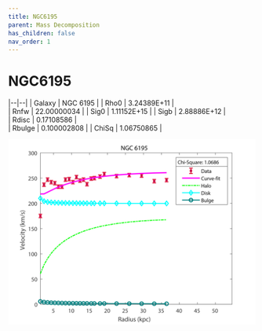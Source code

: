 ```yaml
---
title: NGC6195
parent: Mass Decomposition
has_children: false
nav_order: 1
---
```


# NGC6195

|--|--|
| Galaxy    | NGC 6195	 |
| Rho0     |	3.24389E+11	   |   
| Rnfw  | 22.00000034		  |
| Sig0     | 1.11152E+15		 |
| Sigb     | 2.88886E+12		|  
| Rdisc  | 0.17108586		|   
| Rbulge      | 0.100002808	 | 
| ChiSq | 1.06750865	 |

![](/assets/plot/NGC6195.jpg)
